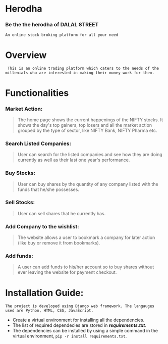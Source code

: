 # Herodha

### Be the the herodha of DALAL STREET 

``` An online stock broking platform for all your need ```

# Overview

``` This is an online trading platform which caters to the needs of the millenials who are interested in making their money work for them.```

# Functionalities

### Market Action: 
> The home page shows the current happenings of the NIFTY stocks. It shows the day's top gainers, top losers and all the market action grouped by the type of sector, like NIFTY Bank, NIFTY Pharma etc.

### Search Listed Companies:
> User can search for the listed companies and see how they are doing currently as well as their last one year's performance.

### Buy Stocks:
> User can buy shares by the quantity of any company listed with the funds that he/she possesses.

### Sell Stocks:
> User can sell shares that he currently has.

### Add Company to the wishlist:
> The website allows a user to bookmark a company for later action (like buy or remove it from bookmarks).

### Add funds:
> A user can add funds to his/her account so to buy shares without ever leaving the website for payment checkout.

# Installation Guide:
``` The project is developed using Django web framework. The langauges used are Python, HTML, CSS, JavaScript. ```

* Create a virtual environment for installing all the dependencies.
* The list of required dependecies are stored in ***requirements.txt***.
* The dependencies can be installed by using a simple command in the virtual environment, `pip -r install requirements.txt`.


